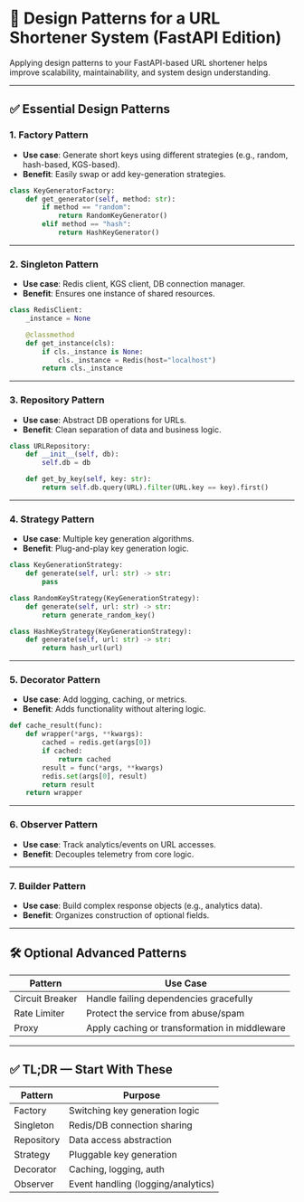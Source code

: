 
# 📐 Design Patterns for a URL Shortener System (FastAPI Edition)

Applying design patterns to your FastAPI-based URL shortener helps improve scalability, maintainability, and system design understanding.

---

## ✅ Essential Design Patterns

### 1. **Factory Pattern**
- **Use case**: Generate short keys using different strategies (e.g., random, hash-based, KGS-based).
- **Benefit**: Easily swap or add key-generation strategies.

```python
class KeyGeneratorFactory:
    def get_generator(self, method: str):
        if method == "random":
            return RandomKeyGenerator()
        elif method == "hash":
            return HashKeyGenerator()
```

---

### 2. **Singleton Pattern**
- **Use case**: Redis client, KGS client, DB connection manager.
- **Benefit**: Ensures one instance of shared resources.

```python
class RedisClient:
    _instance = None

    @classmethod
    def get_instance(cls):
        if cls._instance is None:
            cls._instance = Redis(host="localhost")
        return cls._instance
```

---

### 3. **Repository Pattern**
- **Use case**: Abstract DB operations for URLs.
- **Benefit**: Clean separation of data and business logic.

```python
class URLRepository:
    def __init__(self, db):
        self.db = db

    def get_by_key(self, key: str):
        return self.db.query(URL).filter(URL.key == key).first()
```

---

### 4. **Strategy Pattern**
- **Use case**: Multiple key generation algorithms.
- **Benefit**: Plug-and-play key generation logic.

```python
class KeyGenerationStrategy:
    def generate(self, url: str) -> str:
        pass

class RandomKeyStrategy(KeyGenerationStrategy):
    def generate(self, url: str) -> str:
        return generate_random_key()

class HashKeyStrategy(KeyGenerationStrategy):
    def generate(self, url: str) -> str:
        return hash_url(url)
```

---

### 5. **Decorator Pattern**
- **Use case**: Add logging, caching, or metrics.
- **Benefit**: Adds functionality without altering logic.

```python
def cache_result(func):
    def wrapper(*args, **kwargs):
        cached = redis.get(args[0])
        if cached:
            return cached
        result = func(*args, **kwargs)
        redis.set(args[0], result)
        return result
    return wrapper
```

---

### 6. **Observer Pattern**
- **Use case**: Track analytics/events on URL accesses.
- **Benefit**: Decouples telemetry from core logic.

---

### 7. **Builder Pattern**
- **Use case**: Build complex response objects (e.g., analytics data).
- **Benefit**: Organizes construction of optional fields.

---

## 🛠 Optional Advanced Patterns

| Pattern           | Use Case                                      |
|------------------|-----------------------------------------------|
| Circuit Breaker   | Handle failing dependencies gracefully        |
| Rate Limiter      | Protect the service from abuse/spam           |
| Proxy             | Apply caching or transformation in middleware |

---

## ✅ TL;DR — Start With These

| Pattern        | Purpose                        |
|----------------|-------------------------------|
| Factory        | Switching key generation logic |
| Singleton      | Redis/DB connection sharing    |
| Repository     | Data access abstraction        |
| Strategy       | Pluggable key generation       |
| Decorator      | Caching, logging, auth         |
| Observer       | Event handling (logging/analytics) |
